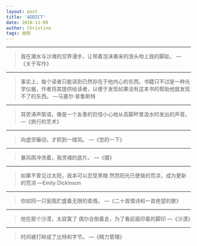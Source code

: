 ```yaml
---
layout: post
title: 'ADDICT'
date: 2018-11-09
author: Christina
tags: 自剖
---
```


---

>我在潮水与沙滩的交界漫步，让带着泡沫袭来的浪头吻上我的脚趾。 
—《关于写作》

---

>事实上，每个读者只能读到已然存在于他内心的东西。书籍只不过是一种光学仪器，作者将其提供给读者，以便于发现如果没有这本书的帮助他就发现不了的东西。
—马塞尔·普鲁斯特

---

>耳旁涛声絮语，像是一个友善的巨怪小心地从高脚杯里汲水时发出的声音。
—《旅行的艺术》

---

>向虚空簸动，才抓到一缕风。 
—《忽的一下》

---

>暴风雨冲洗着，我灵魂的底片。
—《摄》

---

>如果不曾见过太阳，我本可以忍受黑暗
然而阳光已使我的荒凉，成为更新的荒凉 
—Emily Dickinson

---

>你如同一只瓮瓶贮盛着无限的柔情。 
—《二十首情诗和一首绝望的歌》

---

>他在那个沙漠，太寂寞了 
偶尔会倒着走，为了看前面印着的脚印
—《沙漠》

---

>时间被打碎成了比特和字节。 
—《精力管理》
    